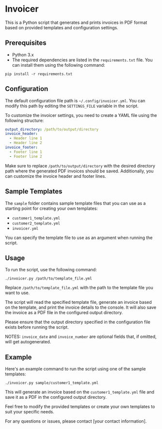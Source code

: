 # Invoicer

This is a Python script that generates and prints invoices in PDF format based on provided templates and configuration settings.

## Prerequisites

- Python 3.x
- The required dependencies are listed in the `requirements.txt` file. You can install them using the following command:

```
pip install -r requirements.txt
```

## Configuration

The default configuration file path is `~/.config/invoicer.yml`. You can modify this path by editing the `SETTINGS_FILE` variable in the script.

To customize the invoicer settings, you need to create a YAML file using the following structure:

```yaml
output_directory: /path/to/output/directory
invoice_header:
  - Header line 1
  - Header line 2
invoice_footer:
  - Footer line 1
  - Footer line 2
```

Make sure to replace `/path/to/output/directory` with the desired directory path where the generated PDF invoices should be saved. Additionally, you can customize the invoice header and footer lines.

## Sample Templates

The `sample` folder contains sample template files that you can use as a starting point for creating your own templates:

- `customer1_template.yml`
- `customer2_template.yml`
- `invoicer.yml`

You can specify the template file to use as an argument when running the script.

## Usage

To run the script, use the following command:

```
./invoicer.py /path/to/template_file.yml
```

Replace `/path/to/template_file.yml` with the path to the template file you want to use.

The script will read the specified template file, generate an invoice based on the template, and print the invoice details to the console. It will also save the invoice as a PDF file in the configured output directory.

Please ensure that the output directory specified in the configuration file exists before running the script.

NOTES: `invoice_date` and `invoice_number` are optional fields that, if omitted, will get autogenerated.

## Example

Here's an example command to run the script using one of the sample templates:

```
./invoicer.py sample/customer1_template.yml
```

This will generate an invoice based on the `customer1_template.yml` file and save it as a PDF in the configured output directory.

Feel free to modify the provided templates or create your own templates to suit your specific needs.

For any questions or issues, please contact [your contact information].
